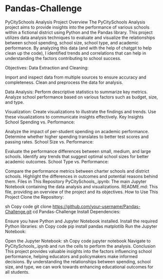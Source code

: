 # Pandas-Challenge
PyCitySchools Analysis
Project Overview
The PyCitySchools Analysis project aims to provide insights into the performance of various schools within a fictional district using Python and the Pandas library. This project utilizes data analysis techniques to evaluate and visualize the relationships between school spending, school size, school type, and academic performance. By analyzing this data (and with the help of chatgpt to help clean up the code), I identified trends and correlations that can help in understanding the factors contributing to school success.

Objectives: 
Data Extraction and Cleaning:

Import and inspect data from multiple sources to ensure accuracy and completeness.
Clean and preprocess the data for analysis.

Data Analysis:
Perform descriptive statistics to summarize key metrics.
Analyze school performance based on various factors such as budget, size, and type.

Visualization:
Create visualizations to illustrate the findings and trends.
Use these visualizations to communicate insights effectively.
Key Insights
School Spending vs. Performance:

Analyze the impact of per-student spending on academic performance.
Determine whether higher spending translates to better test scores and passing rates.
School Size vs. Performance:

Evaluate the performance differences between small, medium, and large schools.
Identify any trends that suggest optimal school sizes for better academic outcomes.
School Type vs. Performance:

Compare the performance metrics between charter schools and district schools.
Highlight the differences in outcomes and potential reasons behind them.
Files in This Repository
PyCitySchools_.ipynb: The main Jupyter Notebook containing the data analysis and visualizations.
README.md: This file, providing an overview of the project and its objectives.
How to Use This Project
Clone the Repository:

sh
Copy code
git clone https://github.com/your-username/Pandas-Challenge.git
cd Pandas-Challenge
Install Dependencies:

Ensure you have Python and Jupyter Notebook installed.
Install the required Python libraries:
sh
Copy code
pip install pandas matplotlib
Run the Jupyter Notebook:

Open the Jupyter Notebook:
sh
Copy code
jupyter notebook
Navigate to PyCitySchools_.ipynb and run the cells to perform the analysis.
Conclusion
This project provides valuable insights into the factors influencing school performance, helping educators and policymakers make informed decisions. By understanding the relationships between spending, school size, and type, we can work towards enhancing educational outcomes for all students.

